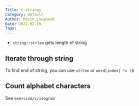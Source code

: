 ```yaml
---
Title: c-strings
Category: default
Author: Kevin Loughead
Date: 2022-02-19
Tags:
---
```


- `string::strlen` gets length of string

## Iterate through string

To find end of string, you can use `strlen` or `word[index] != \0`

## Count alphabet characters

See `exercism/c/isogram`
